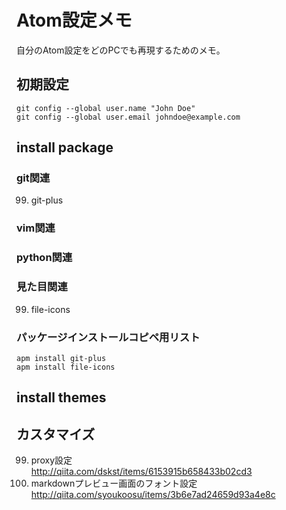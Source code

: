 # Atom設定メモ
自分のAtom設定をどのPCでも再現するためのメモ。
## 初期設定
```
git config --global user.name "John Doe"
git config --global user.email johndoe@example.com
```
## install package
### git関連
99. git-plus

### vim関連

### python関連

### 見た目関連
99. file-icons

### パッケージインストールコピペ用リスト
```
apm install git-plus
apm install file-icons
```
## install themes

## カスタマイズ
99. proxy設定  
http://qiita.com/dskst/items/6153915b658433b02cd3
99. markdownプレビュー画面のフォント設定  
http://qiita.com/syoukoosu/items/3b6e7ad24659d93a4e8c
